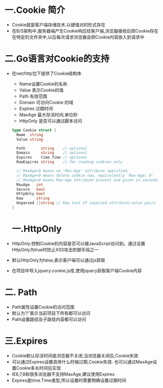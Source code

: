 # 一.Cookie 简介

* Cookie就是客户端存储技术.以键值对的形式存在
* 在B/S架构中,服务器端产生Cookie响应给客户端,浏览器接收后把Cookie存在在特定的文件夹中,以后每次请求浏览器会把Cookie内容放入到请求中

# 二.Go语言对Cookie的支持

* 在net/http包下提供了Cookie结构体

  * Name设置Cookie的名称
  * Value 表示Cookie的值
  * Path 有效范围
  * Domain 可访问Cookie 的域
  * Expires 过期时间
  * MaxAge 最大存活时间,单位秒
  * HttpOnly 是否可以通过脚本访问

  ```go
  type Cookie struct {
  	Name  string
  	Value string
  
  	Path       string    // optional
  	Domain     string    // optional
  	Expires    time.Time // optional
  	RawExpires string    // for reading cookies only
  
  	// MaxAge=0 means no 'Max-Age' attribute specified.
  	// MaxAge<0 means delete cookie now, equivalently 'Max-Age: 0'
  	// MaxAge>0 means Max-Age attribute present and given in seconds
  	MaxAge   int
  	Secure   bool
  	HttpOnly bool
  	Raw      string
  	Unparsed []string // Raw text of unparsed attribute-value pairs
  }
  ```


  # 一.HttpOnly

* HttpOnly:控制Cookie的内容是否可以被JavaScript访问到。通过设置HttpOnly为true时防止XSS攻击防御手段之一
* 默认HttpOnly为false,表示客户端可以通过js获取
* 在项目中导入jquery.cookie.js库,使用jquery获取客户端Cookie内容


# 二. Path

* Path属性设置Cookie的访问范围
* 默认为”/”表示当前项目下所有都可以访问
* Path设置路径及子路径内容都可以访问


# 三.Expires

* Cookie默认存活时间是浏览器不关闭,当浏览器关闭后,Cookie失效
* 可以通过Expires设置具体什么时候过期,Cookie失效. 也可以通过MaxAge设置Cookie多长时间后实现
* IE6,7,8和很多浏览器不支持MaxAge,建议使用Expires
* Expires是time.Time类型,所以设置时需要明确设置过期时间


